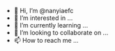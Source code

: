 - 👋 Hi, I’m @nanyiaefc
- 👀 I’m interested in ...
- 🌱 I’m currently learning ...
- 💞️ I’m looking to collaborate on ...
- 📫 How to reach me ...

<!---
nanyiaefc/nanyiaefc is a ✨ special ✨ repository because its `README.md` (this file) appears on your GitHub profile.
You can click the Preview link to take a look at your changes.
--->

